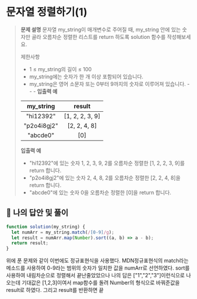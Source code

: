 # 문자열 정렬하기(1)

> **문제 설명**
> 문자열 my_string이 매개변수로 주어질 때, my_string 안에 있는 숫자만 골라 오름차순 정렬한 리스트를 return 하도록 solution 함수를 작성해보세요.
>
> 제한사항
>
> - 1 ≤ my_string의 길이 ≤ 100
> - my_string에는 숫자가 한 개 이상 포함되어 있습니다.
> - my_string은 영어 소문자 또는 0부터 9까지의 숫자로 이루어져 있습니다. - - -
>   **입출력 예**
>
> |  my_string  |     result      |
> | :---------: | :-------------: |
> |  "hi12392"  | [1, 2, 2, 3, 9] |
> | "p2o4i8gj2" |  [2, 2, 4, 8]   |
> |  "abcde0"   |       [0]       |
>
> **입출력 예**
>
> - "hi12392"에 있는 숫자 1, 2, 3, 9, 2를 오름차순 정렬한 [1, 2, 2, 3, 9]를 return 합니다.
> - "p2o4i8gj2"에 있는 숫자 2, 4, 8, 2를 오름차순 정렬한 [2, 2, 4, 8]을 return 합니다.
> - "abcde0"에 있는 숫자 0을 오름차순 정렬한 [0]을 return 합니다.

## 💭 나의 답안 및 풀이

```js
function solution(my_string) {
  let numArr = my_string.match(/[0-9]/g);
  let result = numArr.map(Number).sort((a, b) => a - b);
  return result;
}
```

위에 푼 문제와 같이 이번에도 정규표현식을 사용했다.
MDN정규표현식의 match라는 메소드를 사용하여 0-9라는 범위의 숫자가 일치한 값을 numArr로 선언하였다.
sort를 사용하여 내림차순으로 정렬해서 끝난줄았았으나 나의 답은 ["1","2","3"]이런식으로 나오는데 기대값은 [1,2,3]이여서 map함수를 돌려 Number의 형식으로 바꿔준값을 result로 하였다. 그리고 result를 반환하면 끝
